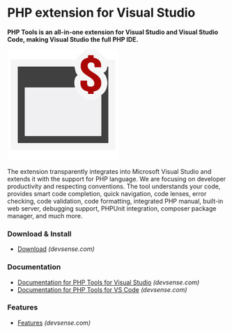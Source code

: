 # PHP extension for Visual Studio

**PHP Tools is an all-in-one extension for Visual Studio and Visual Studio Code, making Visual Studio the full PHP IDE.**

![PHP extension for VS Code Logo](docs/vscode/imgs/phptools-icon.png)

The extension transparently integrates into Microsoft Visual Studio and extends it with the support for PHP language. We are focusing on developer productivity and respecting conventions. The tool understands your code, provides smart code completion, quick navigation, code lenses, error checking, code validation, code formatting, integrated PHP manual, built-in web server, debugging support, PHPUnit integration, composer package manager, and much more.

### Download &amp; Install

- [Download](https://www.devsense.com/download) _(devsense.com)_

### Documentation

- [Documentation for PHP Tools for Visual Studio](https://docs.devsense.com/vs) _(devsense.com)_
- [Documentation for PHP Tools for VS Code](https://docs.devsense.com/vscode) _(devsense.com)_

### Features

- [Features](https://www.devsense.com/features) _(devsense.com)_

